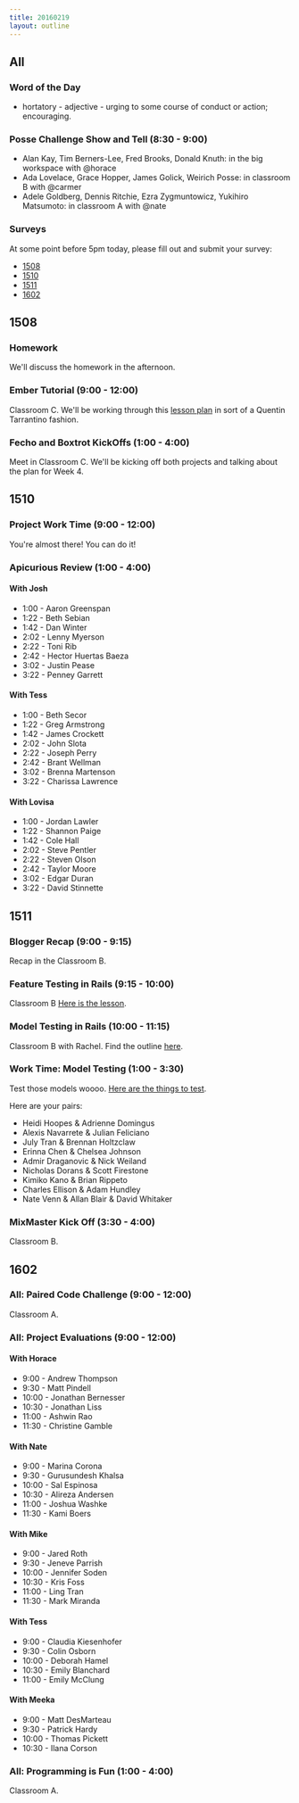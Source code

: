 ```yaml
---
title: 20160219
layout: outline
---
```


## All

### Word of the Day

* hortatory - adjective - urging to some course of conduct or action; encouraging.


### Posse Challenge Show and Tell (8:30 - 9:00)

* Alan Kay, Tim Berners-Lee, Fred Brooks, Donald Knuth: in the big workspace with @horace
* Ada Lovelace, Grace Hopper, James Golick, Weirich Posse:  in classroom B with @carmer
* Adele Goldberg, Dennis Ritchie, Ezra Zygmuntowicz, Yukihiro Matsumoto: in classroom A with @nate

### Surveys

At some point before 5pm today, please fill out and submit your survey:

* [1508]()
* [1510](http://goo.gl/forms/DjDJsYiuaG)
* [1511](https://docs.google.com/forms/d/1DEsKWPe783mP2KE_TVoF9DRGPGWmNWc9KSW2cOFBuuI/viewform)
* [1602]()

## 1508

### Homework

We'll discuss the homework in the afternoon.

### Ember Tutorial (9:00 - 12:00)

Classroom C. We'll be working through this [lesson plan][ember] in sort of a Quentin Tarrantino fashion.

[ember]: https://github.com/turingschool/lesson_plans/blob/master/ruby_04-apis_and_scalability/super-introduction-to-ember.markdown

### Fecho and Boxtrot KickOffs (1:00 - 4:00)

Meet in Classroom C. We'll be kicking off both projects and talking about the plan for Week 4.

## 1510

### Project Work Time (9:00 - 12:00)

You're almost there! You can do it!

### Apicurious Review (1:00 - 4:00)

#### With Josh

* 1:00 - Aaron Greenspan
* 1:22 - Beth Sebian
* 1:42 - Dan Winter
* 2:02 - Lenny Myerson
* 2:22 - Toni Rib
* 2:42 - Hector Huertas Baeza
* 3:02 - Justin Pease
* 3:22 - Penney Garrett

#### With Tess

* 1:00 - Beth Secor
* 1:22 - Greg Armstrong
* 1:42 - James Crockett
* 2:02 - John Slota
* 2:22 - Joseph Perry
* 2:42 - Brant Wellman
* 3:02 - Brenna Martenson
* 3:22 - Charissa Lawrence

#### With Lovisa

* 1:00 - Jordan Lawler
* 1:22 - Shannon Paige
* 1:42 - Cole Hall
* 2:02 - Steve Pentler
* 2:22 - Steven Olson
* 2:42 - Taylor Moore
* 3:02 - Edgar Duran
* 3:22 - David Stinnette

## 1511

### Blogger Recap (9:00 - 9:15)

Recap in the Classroom B.

### Feature Testing in Rails (9:15 - 10:00)

Classroom B [Here is the lesson](https://github.com/turingschool/lesson_plans/blob/master/ruby_02-web_applications_with_ruby/feature_testing_rails_applications_with_minitest_or_rspec.md).

### Model Testing in Rails (10:00 - 11:15)

Classroom B with Rachel. Find the outline [here](https://github.com/turingschool/lesson_plans/blob/master/ruby_02-web_applications_with_ruby/model_testing_in_rails.markdown).

### Work Time: Model Testing (1:00 - 3:30)

Test those models woooo. [Here are the things to test](https://github.com/turingschool/challenges/blob/master/model_testing_rails.markdown).

Here are your pairs:

* Heidi Hoopes & Adrienne Domingus
* Alexis Navarrete & Julian Feliciano
* July Tran & Brennan Holtzclaw
* Erinna Chen & Chelsea Johnson
* Admir Draganovic & Nick Weiland
* Nicholas Dorans & Scott Firestone
* Kimiko Kano & Brian Rippeto
* Charles Ellison & Adam Hundley
* Nate Venn & Allan Blair & David Whitaker

### MixMaster Kick Off (3:30 - 4:00)

Classroom B.


## 1602

### All: Paired Code Challenge (9:00 - 12:00)

Classroom A.

### All: Project Evaluations (9:00 - 12:00)

#### With Horace
* 9:00 - Andrew Thompson
* 9:30 - Matt Pindell
* 10:00 - Jonathan Bernesser
* 10:30 - Jonathan Liss
* 11:00 - Ashwin Rao
* 11:30 - Christine Gamble

#### With Nate
* 9:00 - Marina Corona
* 9:30 - Gurusundesh Khalsa
* 10:00 - Sal Espinosa
* 10:30 - Alireza Andersen
* 11:00 - Joshua Washke
* 11:30 - Kami Boers

#### With Mike
* 9:00 - Jared Roth
* 9:30 - Jeneve Parrish
* 10:00 - Jennifer Soden
* 10:30 - Kris Foss
* 11:00 - Ling Tran
* 11:30 - Mark Miranda

#### With Tess
* 9:00 - Claudia Kiesenhofer
* 9:30 - Colin Osborn
* 10:00 - Deborah Hamel
* 10:30 - Emily Blanchard
* 11:00 - Emily McClung

#### With Meeka
* 9:00 - Matt DesMarteau
* 9:30 - Patrick Hardy
* 10:00 - Thomas Pickett
* 10:30 - Ilana Corson

### All: Programming is Fun (1:00 - 4:00)

Classroom A.
